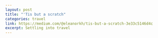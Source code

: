 ```yaml
---
layout: post
title: "'Tis but a scratch"
categories: travel
link: https://medium.com/@eleanorkh/tis-but-a-scratch-3e33c5146d4c
excerpt: Settling into travel
---
```

